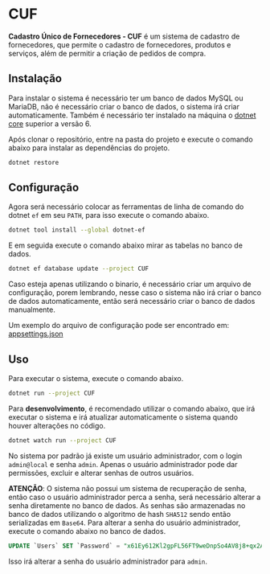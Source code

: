 # CUF

**Cadastro Único de Fornecedores - CUF** é um sistema de cadastro de fornecedores, que permite o cadastro de fornecedores, produtos e serviços, além de permitir a criação de pedidos de compra.

## Instalação

Para instalar o sistema é necessário ter um banco de dados MySQL ou MariaDB, não é necessário criar o banco de dados, o sistema irá criar automaticamente.
Também é necessário ter instalado na máquina o [dotnet core](https://dotnet.microsoft.com/download/dotnet/6.0) superior a versão 6.

Após clonar o repositório, entre na pasta do projeto e execute o comando abaixo para instalar as dependências do projeto.

```bash
dotnet restore
```

## Configuração

Agora será necessário colocar as ferramentas de linha de comando do dotnet `ef` em seu `PATH`, para isso execute o comando abaixo.

```bash
dotnet tool install --global dotnet-ef
```

E em seguida execute o comando abaixo mirar as tabelas no banco de dados.

```bash
dotnet ef database update --project CUF
```

Caso esteja apenas utilizando o binario, é necessário criar um arquivo de configuração, porem lembrando,
nesse caso o sistema não irá criar o banco de dados automaticamente, então será necessário criar o banco de dados manualmente.

Um exemplo do arquivo de configuração pode ser encontrado em: [appsettings.json](/CUF/appsettings.json)

## Uso

Para executar o sistema, execute o comando abaixo.

```bash
dotnet run --project CUF
```

Para **desenvolvimento**, é recomendado utilizar o comando abaixo, que irá executar o sistema e irá atualizar automaticamente o sistema quando houver alterações no código.

```bash
dotnet watch run --project CUF
```

No sistema por padrão já existe um usuário administrador, com o login `admin@local` e senha `admin`.
Apenas o usuário administrador pode dar permissões, excluir e alterar senhas de outros usuários.

**ATENÇÃO**: O sistema não possui um sistema de recuperação de senha, então caso o usuário administrador perca a senha,
será necessário alterar a senha diretamente no banco de dados. As senhas são armazenadas no banco de dados utilizando o algoritmo de hash `SHA512` sendo então serializadas em `Base64`.
Para alterar a senha do usuário administrador, execute o comando abaixo no banco de dados.

```sql
UPDATE `Users` SET `Password` = "x61Ey612Kl2gpFL56FT9weDnpSo4AV8j8+qx2AuTHdRyY036xxzTTrw10Wq3+4qQyB+XURPWx1ONxp3Y3pB37A==" WHERE `Users`.`Email` = "admin@local";
```

Isso irá alterar a senha do usuário administrador para `admin`.